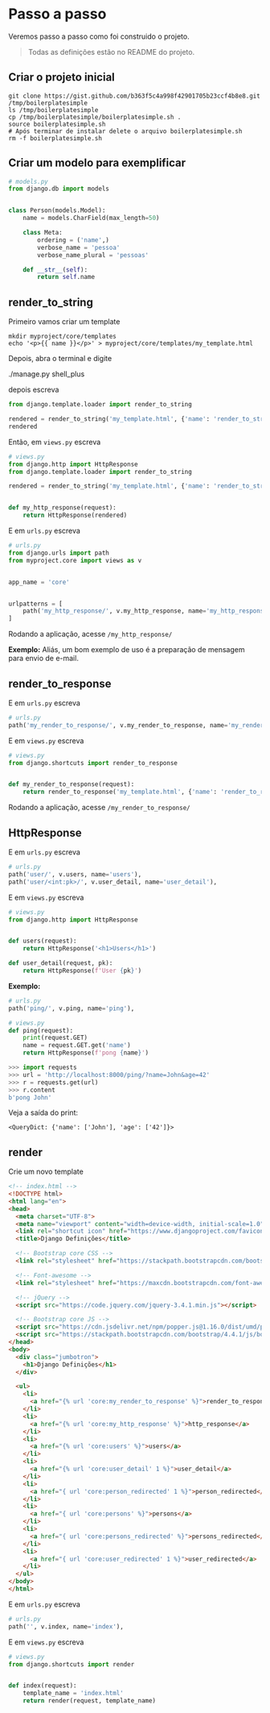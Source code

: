 # Passo a passo

Veremos passo a passo como foi construido o projeto.

> Todas as definições estão no README do projeto.

## Criar o projeto inicial

```
git clone https://gist.github.com/b363f5c4a998f42901705b23ccf4b8e8.git /tmp/boilerplatesimple
ls /tmp/boilerplatesimple
cp /tmp/boilerplatesimple/boilerplatesimple.sh .
source boilerplatesimple.sh
# Após terminar de instalar delete o arquivo boilerplatesimple.sh
rm -f boilerplatesimple.sh
```


## Criar um modelo para exemplificar

```python
# models.py
from django.db import models


class Person(models.Model):
    name = models.CharField(max_length=50)

    class Meta:
        ordering = ('name',)
        verbose_name = 'pessoa'
        verbose_name_plural = 'pessoas'

    def __str__(self):
        return self.name
```

## render_to_string

Primeiro vamos criar um template

```
mkdir myproject/core/templates
echo '<p>{{ name }}</p>' > myproject/core/templates/my_template.html
```


Depois, abra o terminal e digite

./manage.py shell_plus

depois escreva

```python
from django.template.loader import render_to_string

rendered = render_to_string('my_template.html', {'name': 'render_to_string'})
rendered
```

Então, em `views.py` escreva

```python
# views.py
from django.http import HttpResponse
from django.template.loader import render_to_string

rendered = render_to_string('my_template.html', {'name': 'render_to_string'})


def my_http_response(request):
    return HttpResponse(rendered)
```

E em `urls.py` escreva

```python
# urls.py
from django.urls import path
from myproject.core import views as v


app_name = 'core'


urlpatterns = [
    path('my_http_response/', v.my_http_response, name='my_http_response'),
]
```


Rodando a aplicação, acesse `/my_http_response/`


**Exemplo:** Aliás, um bom exemplo de uso é a preparação de mensagem para envio de e-mail.


## render_to_response

E em `urls.py` escreva

```python
# urls.py
path('my_render_to_response/', v.my_render_to_response, name='my_render_to_response'),
```

E em `views.py` escreva

```python
# views.py
from django.shortcuts import render_to_response


def my_render_to_response(request):
    return render_to_response('my_template.html', {'name': 'render_to_response'})
```

Rodando a aplicação, acesse `/my_render_to_response/`


## HttpResponse

E em `urls.py` escreva

```python
# urls.py
path('user/', v.users, name='users'),
path('user/<int:pk>/', v.user_detail, name='user_detail'),
```

E em `views.py` escreva

```python
# views.py
from django.http import HttpResponse


def users(request):
    return HttpResponse('<h1>Users</h1>')

def user_detail(request, pk):
    return HttpResponse(f'User {pk}')
```


**Exemplo:**

```python
# urls.py
path('ping/', v.ping, name='ping'),
```


```python
# views.py
def ping(request):
    print(request.GET)
    name = request.GET.get('name')
    return HttpResponse(f'pong {name}')
```

```python
>>> import requests
>>> url = 'http://localhost:8000/ping/?name=John&age=42'
>>> r = requests.get(url)
>>> r.content
b'pong John'
```

Veja a saída do print:

`<QueryDict: {'name': ['John'], 'age': ['42']}>`


## render

Crie um novo template

```html
<!-- index.html -->
<!DOCTYPE html>
<html lang="en">
<head>
  <meta charset="UTF-8">
  <meta name="viewport" content="width=device-width, initial-scale=1.0">
  <link rel="shortcut icon" href="https://www.djangoproject.com/favicon.ico">
  <title>Django Definições</title>

  <!-- Bootstrap core CSS -->
  <link rel="stylesheet" href="https://stackpath.bootstrapcdn.com/bootstrap/4.4.1/css/bootstrap.min.css">

  <!-- Font-awesome -->
  <link rel="stylesheet" href="https://maxcdn.bootstrapcdn.com/font-awesome/4.7.0/css/font-awesome.min.css">

  <!-- jQuery -->
  <script src="https://code.jquery.com/jquery-3.4.1.min.js"></script>

  <!-- Bootstrap core JS -->
  <script src="https://cdn.jsdelivr.net/npm/popper.js@1.16.0/dist/umd/popper.min.js"></script>
  <script src="https://stackpath.bootstrapcdn.com/bootstrap/4.4.1/js/bootstrap.min.js"></script>
</head>
<body>
  <div class="jumbotron">
    <h1>Django Definições</h1>
  </div>

  <ul>
    <li>
      <a href="{% url 'core:my_render_to_response' %}">render_to_response</a>
    </li>
    <li>
      <a href="{% url 'core:my_http_response' %}">http_response</a>
    </li>
    <li>
      <a href="{% url 'core:users' %}">users</a>
    </li>
    <li>
      <a href="{% url 'core:user_detail' 1 %}">user_detail</a>
    </li>
    <li>
      <a href="{ url 'core:person_redirected' 1 %}">person_redirected</a>
    </li>
    <li>
      <a href="{ url 'core:persons' %}">persons</a>
    </li>
    <li>
      <a href="{ url 'core:persons_redirected' %}">persons_redirected</a>
    </li>
    <li>
      <a href="{ url 'core:user_redirected' 1 %}">user_redirected</a>
    </li>
  </ul>
</body>
</html>
```

E em `urls.py` escreva

```python
# urls.py
path('', v.index, name='index'),
```

E em `views.py` escreva

```python
# views.py
from django.shortcuts import render


def index(request):
    template_name = 'index.html'
    return render(request, template_name)
```
